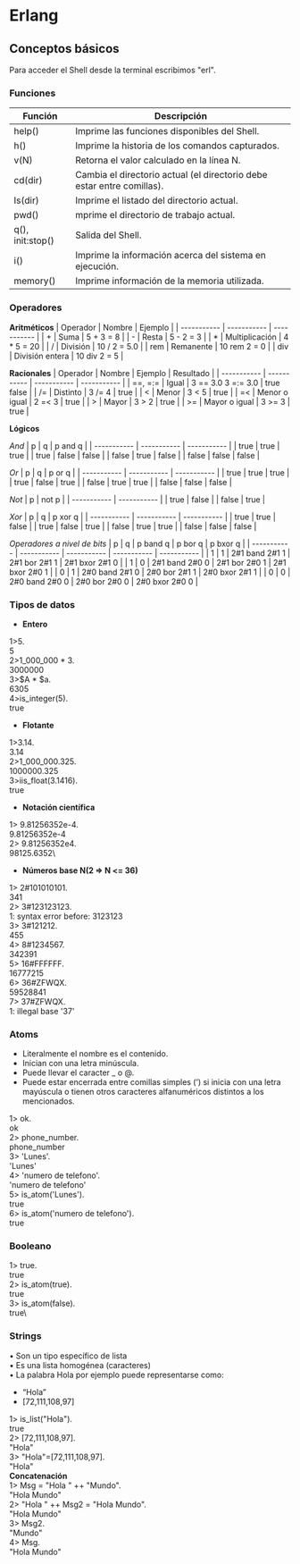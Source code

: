 # Erlang

## Conceptos básicos 
Para acceder el Shell desde la terminal escribimos "erl".
### Funciones

| Función | Descripción |
| ----------- | ----------- |
| help() | Imprime las funciones disponibles del Shell.  |
| h() | Imprime la historia de los comandos capturados.  |
| v(N) | Retorna el valor calculado en la línea N.  |
| cd(dir) | Cambia el directorio actual (el directorio debe estar entre comillas). |
| Is(dir) | Imprime el listado del directorio actual. |
| pwd() | mprime el directorio de trabajo actual. |
| q(), init:stop() | Salida del Shell. |
| i() | Imprime la información acerca del sistema en ejecución. |
| memory() | Imprime información de la memoria utilizada. |

### Operadores
**Aritméticos**
| Operador | Nombre | Ejemplo |
| ----------- | ----------- | ----------- |
| + | Suma | 5 + 3 = 8 |
| - | Resta | 5 - 2 = 3 |
| * | Multiplicación | 4 * 5 = 20 |
| / | División | 10 / 2 = 5.0 |
| rem | Remanente | 10 rem 2  = 0 |
| div | División entera | 10 div 2 = 5 |

**Racionales**
| Operador | Nombre | Ejemplo | Resultado |
| ----------- | ----------- | ----------- | ----------- |
| ==, =:= | Igual | 3 == 3.0  3 =:= 3.0 | true false |
| /= | Distinto | 3 /= 4 | true |
| < | Menor | 3 < 5 | true |
| =< | Menor o igual | 2 =< 3 | true |
| > | Mayor | 3 > 2 | true |
| >= | Mayor o igual | 3 >= 3 | true |
  
**Lógicos**
 
*And*
| p | q | p and q |
| ----------- | ----------- | ----------- |
| true | true | true |
| true | false | false |
| false | true | false |
| false | false | false |

*Or*
| p | q | p or q |
| ----------- | ----------- | ----------- |
| true | true | true |
| true | false | true |
| false | true | true |
| false | false | false |

*Not*
| p | not p |
| ----------- | ----------- |
| true | false |
| false | true |

*Xor*
| p | q | p xor q |
| ----------- | ----------- | ----------- |
| true | true | false |
| true | false | true |
| false | true | true |
| false | false | false |

*Operadores a nivel de bits*
| p | q | p band q | p bor q | p bxor q |
| ----------- | ----------- | ----------- | ----------- | ----------- |
| 1 | 1 | 2#1 band 2#1  1 | 2#1 bor 2#1  1 | 2#1 bxor 2#1  0 |
| 1 | 0 | 2#1 band 2#0  0 | 2#1 bor 2#0  1 | 2#1 bxor 2#0  1 |
| 0 | 1 | 2#0 band 2#1  0 | 2#0 bor 2#1  1 | 2#0 bxor 2#1  1 |
| 0 | 0 | 2#0 band 2#0  0 | 2#0 bor 2#0  0 | 2#0 bxor 2#0  0 |

### Tipos de datos

* **Entero**

1>5.\
5\
2>1_000_000 * 3.\
3000000\
3>$A * $a.\
6305\
4>is_integer(5).\
true

* **Flotante**

1>3.14.\
3.14\
2>1_000_000.325.\
1000000.325\
3>iis_float(3.1416).\
true

* **Notación científica**

1> 9.81256352e-4.\
9.81256352e-4\
2> 9.81256352e4.\
98125.6352\

* **Números base N(2 => N <= 36)**

1> 2#101010101. \
341 \
2> 3#123123123. \
 1: syntax error before: 3123123 \
3> 3#121212. \
455 \
4> 8#1234567. \
342391 \
5> 16#FFFFFF. \
16777215 \
6> 36#ZFWQX. \
59528841 \
7> 37#ZFWQX. \
 1: illegal base '37' 
 
 ### Atoms
- Literalmente el nombre es el contenido. 
- Inician con una letra minúscula.
- Puede llevar el caracter _ o @.
- Puede estar encerrada entre comillas simples (’) si inicia con una letra mayúscula o tienen otros caracteres alfanuméricos distintos a los mencionados.

1> ok.\
ok\
2> phone_number.\
phone_number\
3> 'Lunes'.\
'Lunes'\
4> 'numero de telefono'.\
'numero de telefono'\
5> is_atom('Lunes').\
true\
6> is_atom('numero de telefono').\
true 

### Booleano

1> true.\
true\
2> is_atom(true).\
true\
3> is_atom(false).\
true\

### Strings 
• Son un tipo específico de lista\
• Es una lista homogénea (caracteres)\
• La palabra Hola por ejemplo puede representarse como:
* “Hola”
* [72,111,108,97]

1> is_list("Hola"). \
true \
2> [72,111,108,97]. \
"Hola" \
3> "Hola"=[72,111,108,97]. \
"Hola" \
**Concatenación**\
  1> Msg = "Hola " ++ "Mundo". \
"Hola Mundo" \
2> "Hola " ++ Msg2 = "Hola Mundo". \
"Hola Mundo" \
3> Msg2. \
"Mundo" \
4> Msg. \
"Hola Mundo"
